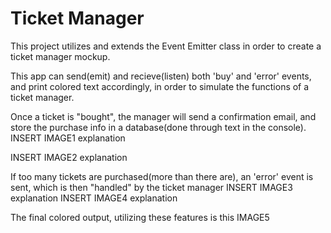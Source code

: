 # Ticket Manager

This project utilizes and extends the Event Emitter class in order to create a ticket manager mockup.

This app can send(emit) and recieve(listen) both 'buy' and 'error' events, and print colored text accordingly, in order to simulate the functions of a ticket manager.

Once a ticket is "bought", the manager will send a confirmation email, and store the purchase info in a database(done through text in the console).
INSERT IMAGE1
explanation

INSERT IMAGE2
explanation

If too many tickets are purchased(more than there are), an 'error' event is sent, which is then "handled" by the ticket manager
INSERT IMAGE3
explanation
INSERT IMAGE4
explanation

The final colored output, utilizing these features is this
IMAGE5
